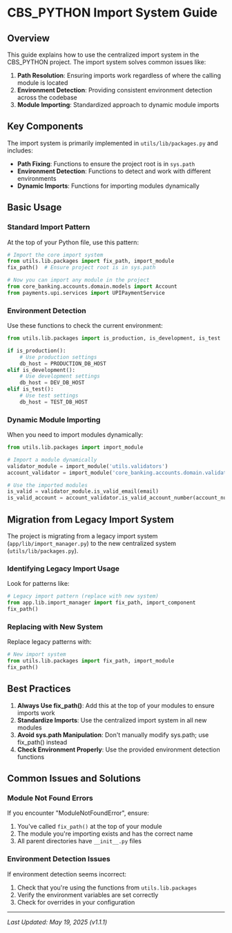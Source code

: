 # CBS_PYTHON Import System Guide

## Overview

This guide explains how to use the centralized import system in the CBS_PYTHON project. The import system solves common issues like:

1. **Path Resolution**: Ensuring imports work regardless of where the calling module is located
2. **Environment Detection**: Providing consistent environment detection across the codebase
3. **Module Importing**: Standardized approach to dynamic module imports

## Key Components

The import system is primarily implemented in `utils/lib/packages.py` and includes:

- **Path Fixing**: Functions to ensure the project root is in `sys.path`
- **Environment Detection**: Functions to detect and work with different environments
- **Dynamic Imports**: Functions for importing modules dynamically

## Basic Usage

### Standard Import Pattern

At the top of your Python file, use this pattern:

```python
# Import the core import system
from utils.lib.packages import fix_path, import_module
fix_path()  # Ensure project root is in sys.path

# Now you can import any module in the project
from core_banking.accounts.domain.models import Account
from payments.upi.services import UPIPaymentService
```

### Environment Detection

Use these functions to check the current environment:

```python
from utils.lib.packages import is_production, is_development, is_test

if is_production():
    # Use production settings
    db_host = PRODUCTION_DB_HOST
elif is_development():
    # Use development settings
    db_host = DEV_DB_HOST
elif is_test():
    # Use test settings
    db_host = TEST_DB_HOST
```

### Dynamic Module Importing

When you need to import modules dynamically:

```python
from utils.lib.packages import import_module

# Import a module dynamically
validator_module = import_module('utils.validators')
account_validator = import_module('core_banking.accounts.domain.validators.account_validator')

# Use the imported modules
is_valid = validator_module.is_valid_email(email)
is_valid_account = account_validator.is_valid_account_number(account_number)
```

## Migration from Legacy Import System

The project is migrating from a legacy import system (`app/lib/import_manager.py`) to the new centralized system (`utils/lib/packages.py`).

### Identifying Legacy Import Usage

Look for patterns like:

```python
# Legacy import pattern (replace with new system)
from app.lib.import_manager import fix_path, import_component
fix_path()
```

### Replacing with New System

Replace legacy patterns with:

```python
# New import system
from utils.lib.packages import fix_path, import_module
fix_path()
```

## Best Practices

1. **Always Use fix_path()**: Add this at the top of your modules to ensure imports work
2. **Standardize Imports**: Use the centralized import system in all new modules
3. **Avoid sys.path Manipulation**: Don't manually modify sys.path; use fix_path() instead
4. **Check Environment Properly**: Use the provided environment detection functions

## Common Issues and Solutions

### Module Not Found Errors

If you encounter "ModuleNotFoundError", ensure:
1. You've called `fix_path()` at the top of your module
2. The module you're importing exists and has the correct name
3. All parent directories have `__init__.py` files

### Environment Detection Issues

If environment detection seems incorrect:
1. Check that you're using the functions from `utils.lib.packages`
2. Verify the environment variables are set correctly
3. Check for overrides in your configuration

---

*Last Updated: May 19, 2025 (v1.1.1)*
